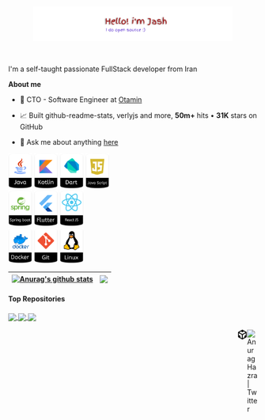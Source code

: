 <p align="center"><a href="https://anuraghazra.github.io"><img width="80%" src="./assets/gh-readme-header.png" /></a></p>

<br />

I'm a self-taught passionate FullStack developer from Iran

**About me**

- 💼 CTO - Software Engineer at [Otamin](http://otamin.com/)

- 📈 Built github-readme-stats, verlyjs and more, **50m+** hits • **31K** stars on GitHub

- 💬 Ask me about anything [here](https://github.com/jashakouri/jashakouri/issues)

<img width="48" src="./assets/java-icon.png">
<img width="48" src="./assets/kotlin-icon.png">
<img width="48" src="./assets/dart-icon.png">
<img width="48" src="./assets/js-icon.png">
<br />

<img width="48" src="./assets/spring-icon.png">
<img width="48" src="./assets/flutter-icon.png">
<img width="48" src="./assets/react-icon.png">
<br />

<img width="48" src="./assets/docker-icon.png">
<img width="48" src="./assets/git-icon.png">
<img width="48" src="./assets/linux-icon.png">

| <a href="https://github.com/jashakouri"><img align="center" src="https://github-readme-stats.vercel.app/api?username=jashakouri&show_icons=true&include_all_commits=true&theme=buefy&hide_border=true" alt="Anurag's github stats" /></a> | <a href="https://github.com/jashakouri"><img align="center" src="https://github-readme-stats.vercel.app/api/top-langs/?username=jashakouri&layout=compact&theme=buefy&hide_border=true" /></a> |
| ------------- | ------------- |

#### Top Repositories


<a href="https://github.com/JaShakouri/OpenCv-face-detection-recorder">
  <img align="center" src="https://github-readme-stats.vercel.app/api/pin/?username=jashakouri&repo=OpenCv-face-detection-recorder&theme=buefy" />
</a>

<a href="https://github.com/JaShakouri/Offline-First">
  <img align="center" src="https://github-readme-stats.vercel.app/api/pin/?username=jashakouri&repo=Offline-First&theme=buefy" />
</a>

<a href="https://github.com/JaShakouri/flutter-reserve">
  <img align="center" src="https://github-readme-stats.vercel.app/api/pin/?username=jashakouri&repo=flutter-reserve&theme=buefy" />
</a>

<br />
<br />

<a href="https://twitter.com/anuraghazru">
  <img align="right" alt="Anurag Hazra | Twitter" width="21px" src="https://raw.githubusercontent.com/anuraghazra/anuraghazra/master/assets/twitter.svg" />
</a>
<a href="https://codesandbox.io/u/anuraghazra">
  <img align="right" alt="Anurag Hazra | CodeSandbox" width="20px" src="https://raw.githubusercontent.com/anuraghazra/anuraghazra/master/assets/codesandbox.svg" />
</a>
